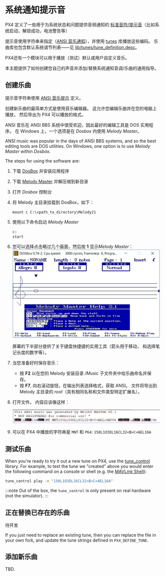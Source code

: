 # 系统通知提示音

PX4 定义了一些用于为系统状态和问题提供音频通知的 [标准音符/提示音](../getting_started/tunes.md)（比如系统启动，解锁成功，电池警告等）

提示音使用字符串来指定（[ANSI 音乐通知](http://artscene.textfiles.com/ansimusic/information/ansimtech.txt)），并使用 [tunes](https://github.com/PX4/PX4-Autopilot/tree/master/src/lib/tunes) 库播放这些编码。 乐曲库也包含默认系统调节列表——见 [lib/tunes/tune_definition.desc](https://github.com/PX4/PX4-Autopilot/blob/master/src/lib/tunes/tune_definition.desc)。

PX4还有一个模块可以用于播放（测试）默认或用户自定义音乐。

本主题提供了如何创建您自己的声音并添加/替换系统通知音调/乐曲的通用指导。


## 创建乐曲

提示音字符串使用 [ANSI 音乐提示](http://artscene.textfiles.com/ansimusic/information/ansimtech.txt) 定义。

创建新乐曲的最简单方式是使用音乐编辑器。 这允许您编辑乐曲并在您的电脑上播放， 然后导出为 PX4 可以播放的格式。

ANSI 音乐在 ANSI BBS 系统中很受欢迎，因此最好的编辑工具是 DOS 实用程序。 在 Windows 上，一个选项是在 *Dosbox* 内使用 *Melody Master*。

ANSI music was popular in the days of ANSI BBS systems, and so the best editing tools are DOS utilities. On Windows, one option is to use *Melody Master* within *Dosbox*.

The steps for using the software are:

1. 下载 [DosBox](http://www.dosbox.com/) 并安装应用程序
1. 下载 [Melody Master](ftp://archives.thebbs.org/ansi_utilities/melody21.zip) 并解压缩到新目录
1. 打开 *Dosbox* 控制台
1. 将 Melody 主目录挂载到 DosBox，如下：
   ```
   mount c C:\<path_to_directory\Melody21
   ```
1. 使用以下命令启动 *Melody Master*
   ```
   c:
   start
   ```
1. 您可以选择点击略过几个画面，然后按 **1** 显示*Melody Master*： ![Melody Master 2.1](../../assets/tunes/tunes_melody_master_2_1.jpg)

   屏幕的下半部分提供了关于键盘快捷键的实用工具（箭头用于移动， 和选择笔记长度的数字等）。
1. 当您准备好时保存音乐：
   - 按 **F2** 以在您的 Melody 安装目录 */Music* 子文件夹中给乐曲命名并保存。
   - 按 **F7**, 向右滚动旋钮，在输出列表选择格式，获取 ANSI。 文件将导出到 Melody 主目录的 *root*（具有相同名称和文件类型特定扩展名）。
1. 打开文件。 内容应该像这样：

   ![ANSI Output from file](../../assets/tunes/tune_musicmaker_ansi_output.png)

1. 可以在 PX4 中播放的字符串是  `MNT` 和 `P64`: `150L1O3DL16CL32<B>C<AEL16A`


## 测试乐曲

When you're ready to try it out a new tune on PX4, use the [tune_control](../modules/modules_system.md#tunecontrol) library. For example, to test the tune we "created" above you would enter the following command on a console or shell (e.g. the [MAVLink Shell](../debug/mavlink_shell.md)):
```sh
tune_control play -m "150L1O3DL16CL32<B>C<AEL16A"
```

:::note
Out of the box, the `tune_control` is only present on real hardware (not the simulator).
:::

## 正在替换已存在的乐曲

待开发

If you just need to replace an existing tune, then you can replace the file in your own fork, and update the tune strings defined in `PX4_DEFINE_TUNE`.


## 添加新乐曲


TBD.


<!-- 

1. Assumption is that you need to define a new `PX4_DEFINE_TUNE` with its own number in the file.
2. Need to look at how tunes are played. Problem for another day.

-->